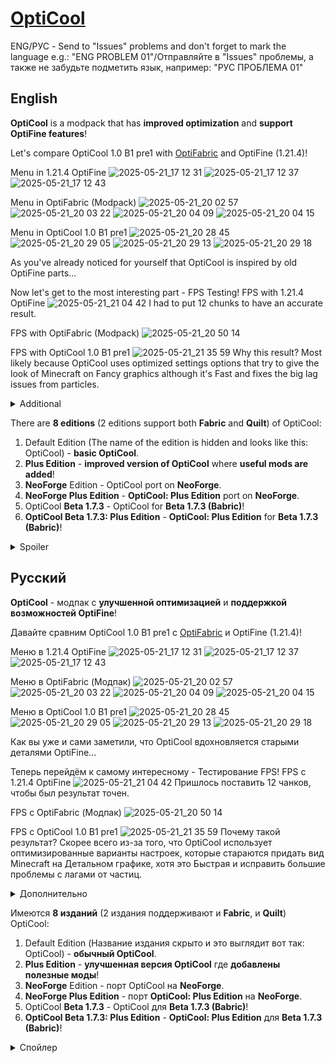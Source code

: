 # [OptiCool](https://modrinth.com/modpack/opticool)
ENG/РУС - Send to "Issues" problems and don't forget to mark the language e.g.: "ENG PROBLEM 01"/Отправляйте в "Issues" проблемы, а также не забудьте подметить язык, например: "РУС ПРОБЛЕМА 01"

## **English**

**OptiCool** is a modpack that has **improved optimization** and **support OptiFine features**! 

Let's compare OptiCool 1.0 B1 pre1 with [OptiFabric](https://modrinth.com/modpack/optifabric-modpack) and OptiFine (1.21.4)!

Menu in 1.21.4 OptiFine
![2025-05-21_17 12 31](https://github.com/user-attachments/assets/686e263c-cbde-4642-991b-67ca58cf7a08)
![2025-05-21_17 12 37](https://github.com/user-attachments/assets/3f5ad2b0-aa48-457b-a2a7-d4533a6048b0)
![2025-05-21_17 12 43](https://github.com/user-attachments/assets/407805e0-3887-4356-b0c9-56f9b55ae59d)

Menu in OptiFabric (Modpack)
![2025-05-21_20 02 57](https://github.com/user-attachments/assets/290805ad-a6ba-4b8c-8696-b778412f19a1)
![2025-05-21_20 03 22](https://github.com/user-attachments/assets/aecc1faa-4c89-418a-afcd-6c7973a16617)
![2025-05-21_20 04 09](https://github.com/user-attachments/assets/518abcc3-d3ff-4b13-a05e-1539b14b7b18)
![2025-05-21_20 04 15](https://github.com/user-attachments/assets/919c5f7e-496a-4cf1-9737-7f71d51faa11)

Menu in OptiCool 1.0 B1 pre1
![2025-05-21_20 28 45](https://github.com/user-attachments/assets/606ccb36-553f-4460-8cb6-f2f894aeade8)
![2025-05-21_20 29 05](https://github.com/user-attachments/assets/842f652a-4004-4803-9a4f-4985a904fee6)
![2025-05-21_20 29 13](https://github.com/user-attachments/assets/934ebe67-0492-4564-870c-ac313dd9ae97)
![2025-05-21_20 29 18](https://github.com/user-attachments/assets/036c04dc-afb3-4573-967e-bba21e09501b)

As you've already noticed for yourself that OptiCool is inspired by old OptiFine parts...

Now let's get to the most interesting part - FPS Testing!
FPS with 1.21.4 OptiFine
![2025-05-21_21 04 42](https://github.com/user-attachments/assets/a2efdc3a-a2d6-4da2-b7b8-5a0129538de4)
I had to put 12 chunks to have an accurate result.

FPS with OptiFabric (Modpack)
![2025-05-21_20 50 14](https://github.com/user-attachments/assets/6b83e521-fdec-4ca4-96cd-4d20d8c9ab3a)

FPS with OptiCool 1.0 B1 pre1
![2025-05-21_21 35 59](https://github.com/user-attachments/assets/57390dec-f9b2-429e-9def-8fa27f9a6bbd)
Why this result? Most likely because OptiCool uses optimized settings options that try to give the look of Minecraft on Fancy graphics although it's Fast and fixes the big lag issues from particles.

<details>
<summary>Additional</summary>

In new versions there will be **updates or add mods for optimization / mods for OptiFine features**.

</details>



There are **8 editions** (2 editions support both **Fabric** and **Quilt**) of OptiCool:

1. Default Edition (The name of the edition is hidden and looks like this: OptiCool) - **basic OptiCool**.
2. **Plus Edition** - **improved version of OptiCool** where **useful mods are added**!
3. **NeoForge** Edition - OptiCool port on **NeoForge**.
4. **NeoForge Plus Edition** - **OptiCool: Plus Edition** port on **NeoForge**.
5. OptiCool **Beta 1.7.3** - OptiCool for **Beta 1.7.3 (Babric)**!
6. **OptiCool Beta 1.7.3: Plus Edition** - **OptiCool: Plus Edition** for **Beta 1.7.3 (Babric)**!
<details>
<summary>Spoiler</summary>

New editions may be completely different and you may not like it. 

</details>

## **Русский**

**OptiCool** - модпак с **улучшенной оптимизацией** и **поддержкой возможностей OptiFine**! 

Давайте сравним OptiCool 1.0 B1 pre1 с [OptiFabric](https://modrinth.com/modpack/optifabric-modpack) и OptiFine (1.21.4)!

Меню в 1.21.4 OptiFine
![2025-05-21_17 12 31](https://github.com/user-attachments/assets/686e263c-cbde-4642-991b-67ca58cf7a08)
![2025-05-21_17 12 37](https://github.com/user-attachments/assets/3f5ad2b0-aa48-457b-a2a7-d4533a6048b0)
![2025-05-21_17 12 43](https://github.com/user-attachments/assets/407805e0-3887-4356-b0c9-56f9b55ae59d)

Меню в OptiFabric (Модпак)
![2025-05-21_20 02 57](https://github.com/user-attachments/assets/290805ad-a6ba-4b8c-8696-b778412f19a1)
![2025-05-21_20 03 22](https://github.com/user-attachments/assets/aecc1faa-4c89-418a-afcd-6c7973a16617)
![2025-05-21_20 04 09](https://github.com/user-attachments/assets/518abcc3-d3ff-4b13-a05e-1539b14b7b18)
![2025-05-21_20 04 15](https://github.com/user-attachments/assets/919c5f7e-496a-4cf1-9737-7f71d51faa11)

Меню в OptiCool 1.0 B1 pre1
![2025-05-21_20 28 45](https://github.com/user-attachments/assets/606ccb36-553f-4460-8cb6-f2f894aeade8)
![2025-05-21_20 29 05](https://github.com/user-attachments/assets/842f652a-4004-4803-9a4f-4985a904fee6)
![2025-05-21_20 29 13](https://github.com/user-attachments/assets/934ebe67-0492-4564-870c-ac313dd9ae97)
![2025-05-21_20 29 18](https://github.com/user-attachments/assets/036c04dc-afb3-4573-967e-bba21e09501b)

Как вы уже и сами заметили, что OptiCool вдохновляется старыми деталями OptiFine...

Теперь перейдём к самому интересному - Тестирование FPS!
FPS с 1.21.4 OptiFine
![2025-05-21_21 04 42](https://github.com/user-attachments/assets/a2efdc3a-a2d6-4da2-b7b8-5a0129538de4)
Пришлось поставить 12 чанков, чтобы был результат точен.

FPS с OptiFabric (Модпак)
![2025-05-21_20 50 14](https://github.com/user-attachments/assets/6b83e521-fdec-4ca4-96cd-4d20d8c9ab3a)

FPS с OptiCool 1.0 B1 pre1
![2025-05-21_21 35 59](https://github.com/user-attachments/assets/57390dec-f9b2-429e-9def-8fa27f9a6bbd)
Почему такой результат? Скорее всего из-за того, что OptiCool использует оптимизированные варианты настроек, которые стараются придать вид Minecraft на Детальном графике, хотя это Быстрая и исправить большие проблемы с лагами от частиц.

<details>
<summary>Дополнительно</summary>

В новых версиях будут **обновления или добавления модов для оптимизации / модов для возможностей OptiFine**.

</details>



Имеются **8 изданий** (2 издания поддерживают и **Fabric**, и **Quilt**) OptiCool:

1. Default Edition (Название издания скрыто и это выглядит вот так: OptiCool) - **обычный OptiCool**.
2. **Plus Edition** - **улучшенная версия OptiCool** где **добавлены полезные моды**!
3. **NeoForge** Edition - порт OptiCool на **NeoForge**.
4. **NeoForge Plus Edition** - порт **OptiCool: Plus Edition** на **NeoForge**.
5. OptiCool **Beta 1.7.3** - OptiCool для **Beta 1.7.3 (Babric)**!
6. **OptiCool Beta 1.7.3: Plus Edition** - **OptiCool: Plus Edition** для **Beta 1.7.3 (Babric)**!
<details>
<summary>Спойлер</summary>

Новые издания могут быть совершенно другими и вам это может не понравиться. 

</details>
